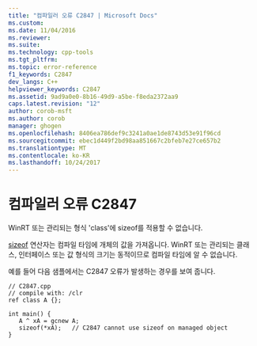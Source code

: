 ```yaml
---
title: "컴파일러 오류 C2847 | Microsoft Docs"
ms.custom: 
ms.date: 11/04/2016
ms.reviewer: 
ms.suite: 
ms.technology: cpp-tools
ms.tgt_pltfrm: 
ms.topic: error-reference
f1_keywords: C2847
dev_langs: C++
helpviewer_keywords: C2847
ms.assetid: 9ad9a0e0-8b16-49d9-a5be-f8eda2372aa9
caps.latest.revision: "12"
author: corob-msft
ms.author: corob
manager: ghogen
ms.openlocfilehash: 8406ea786def9c3241a0ae1de8743d53e91f96cd
ms.sourcegitcommit: ebec1d449f2bd98aa851667c2bfeb7e27ce657b2
ms.translationtype: MT
ms.contentlocale: ko-KR
ms.lasthandoff: 10/24/2017
---
```

# <a name="compiler-error-c2847"></a>컴파일러 오류 C2847
WinRT 또는 관리되는 형식 'class'에 sizeof를 적용할 수 없습니다.  
  
 [sizeof](../../cpp/sizeof-operator.md) 연산자는 컴파일 타임에 개체의 값을 가져옵니다. WinRT 또는 관리되는 클래스, 인터페이스 또는 값 형식의 크기는 동적이므로 컴파일 타임에 알 수 없습니다.  
  
 예를 들어 다음 샘플에서는 C2847 오류가 발생하는 경우를 보여 줍니다.  
  
```  
// C2847.cpp  
// compile with: /clr  
ref class A {};  
  
int main() {  
   A ^ xA = gcnew A;  
   sizeof(*xA);   // C2847 cannot use sizeof on managed object  
}  
```  
